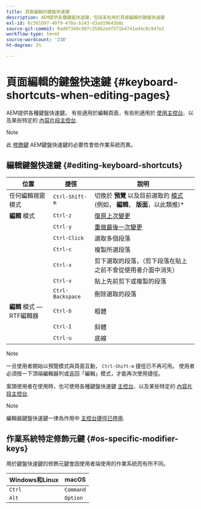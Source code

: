 ```yaml
---
title: 頁面編輯的鍵盤快速鍵
description: AEM提供各種鍵盤快速鍵，包括某些用於頁面編輯的鍵盤快速鍵
exl-id: 6c501897-48f9-478a-b143-d3ad19643b8c
source-git-commit: 0ad9f349c997c35862e4f571b4741ed4c0c947e2
workflow-type: tm+mt
source-wordcount: '238'
ht-degree: 2%

---
```


# 頁面編輯的鍵盤快速鍵 {#keyboard-shortcuts-when-editing-pages}

AEM提供各種鍵盤快速鍵。 有些適用於編輯頁面，有些則適用於 [使用主控台](/help/sites-cloud/authoring/getting-started/keyboard-shortcuts.md)、以及某些特定的 [內容片段主控台](/help/sites-cloud/administering/content-fragments/keyboard-shortcuts.md).

>[!NOTE]
>
>此 [修飾鍵](#os-specific-modifier-keys) AEM鍵盤快速鍵的必要性會依作業系統而異。

## 編輯鍵盤快速鍵 {#editing-keyboard-shortcuts}

| 位置 | 捷徑 | 說明 |
|---|---|---|
| 任何編輯視窗模式 | `Ctrl-Shift-m` | 切換於 **預覽** 以及目前選取的 [模式](/help/sites-cloud/authoring/fundamentals/environment-tools.md#page-modes)</a> (例如， **編輯**， **版面**，以此類推)* |
| **編輯** 模式 | `Ctrl-z` | [復原上次變更](/help/sites-cloud/authoring/fundamentals/editing-content.md#undoing-and-redoing-page-edits) |
|  | `Ctrl-y` | [重做最後一次變更](/help/sites-cloud/authoring/fundamentals/editing-content.md#undoing-and-redoing-page-edits) |
|  | `Ctrl-Click` | 選取多個段落 |
|  | `Ctrl-c` | 複製所選段落 |
|  | `Ctrl-x` | 剪下選取的段落，（剪下段落在貼上之前不會從使用者介面中消失） |
|  | `Ctrl-v` | 貼上先前剪下或複製的段落 |
|  | `Ctrl-Backspace` | 刪除選取的段落 |
| **編輯** 模式 — RTF編輯器 | `Ctrl-b` | 粗體 |
|  | `Ctrl-I` | 斜體 |
|  | `Ctrl-u` | 底線 |

>[!NOTE]
>
>一旦使用者開始以預覽模式與頁面互動， `Ctrl-Shift-m` 捷徑已不再可用。 使用者必須按一下頂端編輯器列或返回「編輯」模式，才能再次使用捷徑。

案頭使用者在使用時，也可使用各種鍵盤快速鍵 [主控台](/help/sites-cloud/authoring/getting-started/keyboard-shortcuts.md)、以及某些特定的 [內容片段主控台](/help/sites-cloud/administering/content-fragments/keyboard-shortcuts.md).

>[!NOTE]
>
>編輯器鍵盤快速鍵一律為作用中 [主控台捷徑已停用](/help/sites-cloud/authoring/getting-started/keyboard-shortcuts.md#deactivating-keyboard-shortcuts).

## 作業系統特定修飾元鍵 {#os-specific-modifier-keys}

用於鍵盤快速鍵的修飾元鍵會因使用者端使用的作業系統而有所不同。

| Windows和Linux | macOS |
|---|---|
| `Ctrl` | `Command` |
| `Alt` | `Option` |
